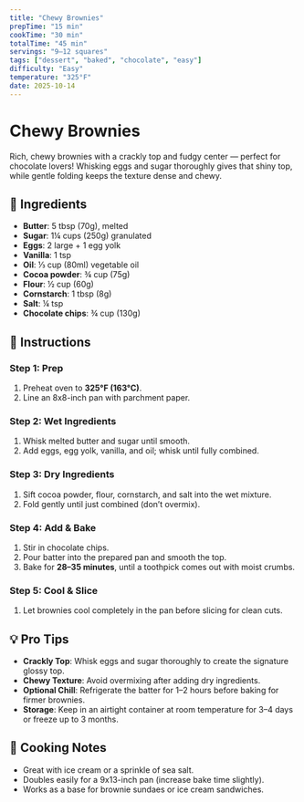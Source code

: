 ```yaml
---
title: "Chewy Brownies"
prepTime: "15 min"
cookTime: "30 min"
totalTime: "45 min"
servings: "9–12 squares"
tags: ["dessert", "baked", "chocolate", "easy"]
difficulty: "Easy"
temperature: "325°F"
date: 2025-10-14
---
```


# Chewy Brownies

Rich, chewy brownies with a crackly top and fudgy center — perfect for chocolate lovers! Whisking eggs and sugar thoroughly gives that shiny top, while gentle folding keeps the texture dense and chewy.

## 🧂 Ingredients

- **Butter**: 5 tbsp (70g), melted  
- **Sugar**: 1¼ cups (250g) granulated  
- **Eggs**: 2 large + 1 egg yolk  
- **Vanilla**: 1 tsp  
- **Oil**: ⅓ cup (80ml) vegetable oil  
- **Cocoa powder**: ¾ cup (75g)  
- **Flour**: ½ cup (60g)  
- **Cornstarch**: 1 tbsp (8g)  
- **Salt**: ¼ tsp  
- **Chocolate chips**: ¾ cup (130g)

## 🔪 Instructions

### Step 1: Prep
1. Preheat oven to **325°F (163°C)**.  
2. Line an 8x8-inch pan with parchment paper.

### Step 2: Wet Ingredients
1. Whisk melted butter and sugar until smooth.  
2. Add eggs, egg yolk, vanilla, and oil; whisk until fully combined.

### Step 3: Dry Ingredients
1. Sift cocoa powder, flour, cornstarch, and salt into the wet mixture.  
2. Fold gently until just combined (don’t overmix).

### Step 4: Add & Bake
1. Stir in chocolate chips.  
2. Pour batter into the prepared pan and smooth the top.  
3. Bake for **28–35 minutes**, until a toothpick comes out with moist crumbs.

### Step 5: Cool & Slice
1. Let brownies cool completely in the pan before slicing for clean cuts.

## 💡 Pro Tips

* **Crackly Top**: Whisk eggs and sugar thoroughly to create the signature glossy top.  
* **Chewy Texture**: Avoid overmixing after adding dry ingredients.  
* **Optional Chill**: Refrigerate the batter for 1–2 hours before baking for firmer brownies.  
* **Storage**: Keep in an airtight container at room temperature for 3–4 days or freeze up to 3 months.

## 🍳 Cooking Notes

* Great with ice cream or a sprinkle of sea salt.  
* Doubles easily for a 9x13-inch pan (increase bake time slightly).  
* Works as a base for brownie sundaes or ice cream sandwiches.